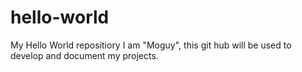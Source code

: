 # hello-world
My Hello World repositiory
I am "Moguy", this git  hub will be used to develop and document  my projects.

